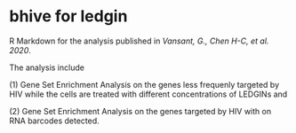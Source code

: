 # bhive for ledgin
R Markdown for the analysis published in *Vansant, G., Chen H-C, et al. 2020*.

The analysis include 

(1) Gene Set Enrichment Analysis on the genes less frequenly targeted by HIV while the cells are treated with different concentrations of LEDGINs and 

(2) Gene Set Enrichment Analysis on the genes targeted by HIV with on RNA barcodes detected.
